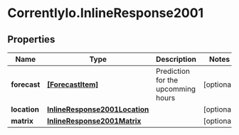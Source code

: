 # CorrentlyIo.InlineResponse2001

## Properties

Name | Type | Description | Notes
------------ | ------------- | ------------- | -------------
**forecast** | [**[ForecastItem]**](ForecastItem.md) | Prediction for the upcomming hours | [optional] 
**location** | [**InlineResponse2001Location**](InlineResponse2001Location.md) |  | [optional] 
**matrix** | [**InlineResponse2001Matrix**](InlineResponse2001Matrix.md) |  | [optional] 



